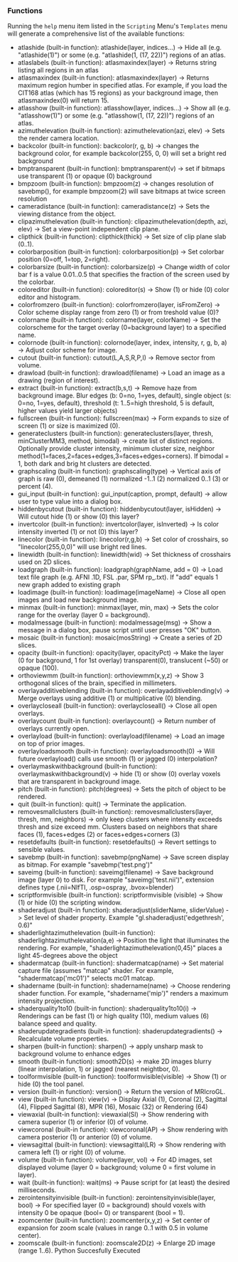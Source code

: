 ### Functions

Running the `help` menu item listed in the `Scripting` Menu's `Templates` menu will generate a comprehensive list of the available functions:

 - atlashide (built-in function): 
 atlashide(layer, indices...) -> Hide all (e.g. "atlashide(1)") or some (e.g. "atlashide(1, (17, 22))") regions of an atlas.
 - atlaslabels (built-in function): 
 atlasmaxindex(layer) -> Returns string listing all regions in an atlas
 - atlasmaxindex (built-in function): 
 atlasmaxindex(layer) -> Returns maximum region humber in specified atlas. For example, if you load the CIT168 atlas (which has 15 regions) as your background image, then atlasmaxindex(0) will return 15.
 - atlasshow (built-in function): 
 atlasshow(layer, indices...) -> Show all (e.g. "atlasshow(1)") or some (e.g. "atlasshow(1, (17, 22))") regions of an atlas.
 - azimuthelevation (built-in function): 
 azimuthelevation(azi, elev) -> Sets the render camera location.
 - backcolor (built-in function): 
 backcolor(r, g, b) -> changes the background color, for example backcolor(255, 0, 0) will set a bright red background
 - bmptransparent (built-in function): 
 bmptransparent(v) -> set if bitmaps use transparent (1) or opaque (0) background
 - bmpzoom (built-in function): 
 bmpzoom(z) -> changes resolution of savebmp(), for example bmpzoom(2) will save bitmaps at twice screen resolution
 - cameradistance (built-in function): 
 cameradistance(z) -> Sets the viewing distance from the object.
 - clipazimuthelevation (built-in function): 
 clipazimuthelevation(depth, azi, elev) -> Set a view-point independent clip plane.
 - clipthick (built-in function): 
 clipthick(thick) -> Set size of clip plane slab (0..1).
 - colorbarposition (built-in function): 
 colorbarposition(p) -> Set colorbar position (0=off, 1=top, 2=right).
 - colorbarsize (built-in function): 
 colorbarsize(p) -> Change width of color bar f is a value 0.01..0.5 that specifies the fraction of the screen used by the colorbar.
 - coloreditor (built-in function): 
 coloreditor(s) -> Show (1) or hide (0) color editor and histogram.
 - colorfromzero (built-in function): 
 colorfromzero(layer, isFromZero) -> Color scheme display range from zero (1) or from treshold value (0)?
 - colorname (built-in function): 
 colorname(layer, colorName) -> Set the colorscheme for the target overlay (0=background layer) to a specified name.
 - colornode (built-in function): 
 colornode(layer, index, intensity, r, g, b, a) -> Adjust color scheme for image.
 - cutout (built-in function): 
 cutout(L,A,S,R,P,I) -> Remove sector from volume.
 - drawload (built-in function): 
 drawload(filename) -> Load an image as a drawing (region of interest).
 - extract (built-in function): 
 extract(b,s,t) -> Remove haze from background image. Blur edges (b: 0=no, 1=yes, default), single object (s: 0=no, 1=yes, default), threshold (t: 1..5=high threshold, 5 is default, higher values yield larger objects)
 - fullscreen (built-in function): 
 fullscreen(max) -> Form expands to size of screen (1) or size is maximized (0).
 - generateclusters (built-in function): 
 generateclusters(layer, thresh, minClusterMM3, method, bimodal) -> create list of distinct regions. Optionally provide cluster intensity, minimum cluster size, neighbor method(1=faces,2=faces+edges,3=faces+edges+corners). If bimodal = 1, both dark and brig
ht clusters are detected.
 - graphscaling (built-in function): 
 graphscaling(type) -> Vertical axis of graph is raw (0), demeaned (1) normalized -1..1 (2) normalized 0..1 (3) or percent (4).
 - gui_input (built-in function): 
gui_input(caption, prompt, default) -> allow user to type value into a dialog box.
 - hiddenbycutout (built-in function): 
 hiddenbycutout(layer, isHidden) -> Will cutout hide (1) or show (0) this layer?
 - invertcolor (built-in function): 
 invertcolor(layer, isInverted) -> Is color intensity inverted (1) or not (0) this layer?
 - linecolor (built-in function): 
 linecolor(r,g,b) -> Set color of crosshairs, so "linecolor(255,0,0)" will use bright red lines.
 - linewidth (built-in function): 
 linewidth(wid) -> Set thickness of crosshairs used on 2D slices.
 - loadgraph (built-in function): 
 loadgraph(graphName, add = 0) -> Load text file graph (e.g. AFNI .1D, FSL .par, SPM rp_.txt). If "add" equals 1 new graph added to existing graph
 - loadimage (built-in function): 
 loadimage(imageName) -> Close all open images and load new background image.
 - minmax (built-in function): 
 minmax(layer, min, max) -> Sets the color range for the overlay (layer 0 = background).
 - modalmessage (built-in function): 
 modalmessage(msg) -> Show a message in a dialog box, pause script until user presses "OK" button.
 - mosaic (built-in function): 
 mosaic(mosString) -> Create a series of 2D slices.
 - opacity (built-in function): 
 opacity(layer, opacityPct) -> Make the layer (0 for background, 1 for 1st overlay) transparent(0), translucent (~50) or opaque (100).
 - orthoviewmm (built-in function): 
 orthoviewmm(x,y,z) -> Show 3 orthogonal slices of the brain, specified in millimeters.
 - overlayadditiveblending (built-in function): 
 overlayadditiveblending(v) -> Merge overlays using additive (1) or multiplicative (0) blending.
 - overlaycloseall (built-in function): 
 overlaycloseall() -> Close all open overlays.
 - overlaycount (built-in function): 
 overlaycount() -> Return number of overlays currently open.
 - overlayload (built-in function): 
 overlayload(filename) -> Load an image on top of prior images.
 - overlayloadsmooth (built-in function): 
 overlayloadsmooth(0) -> Will future overlayload() calls use smooth (1) or jagged (0) interpolation?
 - overlaymaskwithbackground (built-in function): 
overlaymaskwithbackground(v) -> hide (1) or show (0) overlay voxels that are transparent in background image.
 - pitch (built-in function): 
 pitch(degrees) -> Sets the pitch of object to be rendered.
 - quit (built-in function): 
 quit() -> Terminate the application.
 - removesmallclusters (built-in function): 
 removesmallclusters(layer, thresh, mm, neighbors) -> only keep clusters where intensity exceeds thresh and size exceed mm. Clusters based on neighbors that share faces (1), faces+edges (2) or faces+edges+corners (3)
 - resetdefaults (built-in function): 
 resetdefaults() -> Revert settings to sensible values.
 - savebmp (built-in function): 
 savebmp(pngName) -> Save screen display as bitmap. For example "savebmp('test.png')"
 - saveimg (built-in function): 
 saveimg(filename) -> Save background image (layer 0) to disk. For example "saveimg('test.nii')", extension defines type (.nii=NIfTI, .osp=ospray, .bvox=blender)
 - scriptformvisible (built-in function): 
 scriptformvisible (visible) -> Show (1) or hide (0) the scripting window.
 - shaderadjust (built-in function): 
 shaderadjust(sliderName, sliderValue) -> Set level of shader property. Example "gl.shaderadjust('edgethresh', 0.6)"
 - shaderlightazimuthelevation (built-in function): 
 shaderlightazimuthelevation(a,e) -> Position the light that illuminates the rendering. For example, "shaderlightazimuthelevation(0,45)" places a light 45-degrees above the object
 - shadermatcap (built-in function): 
 shadermatcap(name) -> Set material capture file (assumes "matcap" shader. For example, "shadermatcap('mc01')" selects mc01 matcap.
 - shadername (built-in function): 
 shadername(name) -> Choose rendering shader function. For example, "shadername('mip')" renders a maximum intensity projection.
 - shaderquality1to10 (built-in function): 
 shaderquality1to10(i) -> Renderings can be fast (1) or high quality (10), medium values (6) balance speed and quality.
 - shaderupdategradients (built-in function): 
 shaderupdategradients() -> Recalculate volume properties.
 - sharpen (built-in function): 
 sharpen() -> apply unsharp mask to background volume to enhance edges
 - smooth (built-in function): 
 smooth2D(s) -> make 2D images blurry (linear interpolation, 1) or jagged (nearest neightbor, 0).
 - toolformvisible (built-in function): 
 toolformvisible(visible) -> Show (1) or hide (0) the tool panel.
 - version (built-in function): 
 version() -> Return the version of MRIcroGL.
 - view (built-in function): 
 view(v) -> Display Axial (1), Coronal (2), Sagittal (4), Flipped Sagittal (8), MPR (16), Mosaic (32) or Rendering (64)
 - viewaxial (built-in function): 
 viewaxial(SI) -> Show rendering with camera superior (1) or inferior (0) of volume.
 - viewcoronal (built-in function): 
 viewcoronal(AP) -> Show rendering with camera posterior (1) or anterior (0) of volume.
 - viewsagittal (built-in function): 
 viewsagittal(LR) -> Show rendering with camera left (1) or right (0) of volume.
 - volume (built-in function): 
 volume(layer, vol) -> For 4D images, set displayed volume (layer 0 = background; volume 0 = first volume in layer).
 - wait (built-in function): 
 wait(ms) -> Pause script for (at least) the desired milliseconds.
 - zerointensityinvisible (built-in function): 
 zerointensityinvisible(layer, bool) ->  For specified layer (0 = background) should voxels with intensity 0 be opaque (bool= 0) or transparent (bool = 1).
 - zoomcenter (built-in function): 
 zoomcenter(x,y,z) -> Set center of expansion for zoom scale (values in range 0..1 with 0.5 in volume center).
 - zoomscale (built-in function): 
 zoomscale2D(z) -> Enlarge 2D image (range 1..6).
Python Succesfully Executed

